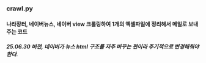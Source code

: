 ### crawl.py
#### 나라장터, 네이버뉴스, 네이버 view 크롤링하여 1개의 엑셀파일에 정리해서 메일로 보내주는 코드
##### 25.06.30 버전, 네이버가 뉴스 html 구조를 자주 바꾸는 편이라 주기적으로 변경해줘야 한다.
